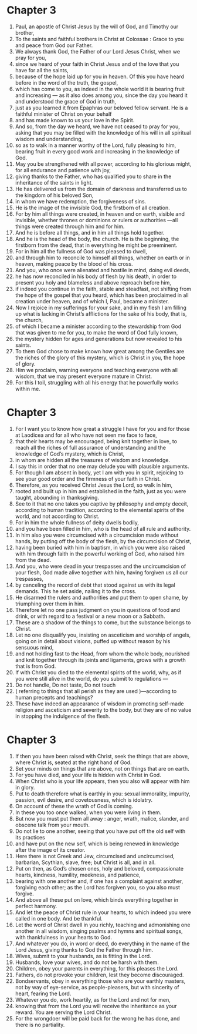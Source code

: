 # Chapter 3

1. Paul, an apostle of Christ Jesus by the will of God, and Timothy our brother,
2. To the saints and faithful brothers in Christ at Colossae : Grace to you and peace from God our Father.
3. We always thank God, the Father of our Lord Jesus Christ, when we pray for you,
4. since we heard of your faith in Christ Jesus and of the love that you have for all the saints,
5. because of the hope laid up for you in heaven. Of this you have heard before in the word of the truth, the gospel,
6. which has come to you, as indeed in the whole world it is bearing fruit and increasing — as it also does among you, since the day you heard it and understood the grace of God in truth,
7. just as you learned it from Epaphras our beloved fellow servant. He is a faithful minister of Christ on your behalf
8. and has made known to us your love in the Spirit.
9. And so, from the day we heard, we have not ceased to pray for you, asking that you may be filled with the knowledge of his will in all spiritual wisdom and understanding,
10. so as to walk in a manner worthy of the Lord, fully pleasing to him, bearing fruit in every good work and increasing in the knowledge of God.
11. May you be strengthened with all power, according to his glorious might, for all endurance and patience with joy,
12. giving thanks to the Father, who has qualified you to share in the inheritance of the saints in light.
13. He has delivered us from the domain of darkness and transferred us to the kingdom of his beloved Son,
14. in whom we have redemption, the forgiveness of sins.
15. He is the image of the invisible God, the firstborn of all creation.
16. For by him all things were created, in heaven and on earth, visible and invisible, whether thrones or dominions or rulers or authorities —all things were created through him and for him.
17. And he is before all things, and in him all things hold together.
18. And he is the head of the body, the church. He is the beginning, the firstborn from the dead, that in everything he might be preeminent.
19. For in him all the fullness of God was pleased to dwell,
20. and through him to reconcile to himself all things, whether on earth or in heaven, making peace by the blood of his cross.
21. And you, who once were alienated and hostile in mind, doing evil deeds,
22. he has now reconciled in his body of flesh by his death, in order to present you holy and blameless and above reproach before him,
23. if indeed you continue in the faith, stable and steadfast, not shifting from the hope of the gospel that you heard, which has been proclaimed in all creation under heaven, and of which I, Paul, became a minister.
24. Now I rejoice in my sufferings for your sake, and in my flesh I am filling up what is lacking in Christ’s afflictions for the sake of his body, that is, the church,
25. of which I became a minister according to the stewardship from God that was given to me for you, to make the word of God fully known,
26. the mystery hidden for ages and generations but now revealed to his saints.
27. To them God chose to make known how great among the Gentiles are the riches of the glory of this mystery, which is Christ in you, the hope of glory.
28. Him we proclaim, warning everyone and teaching everyone with all wisdom, that we may present everyone mature in Christ.
29. For this I toil, struggling with all his energy that he powerfully works within me.

# Chapter 3

1. For I want you to know how great a struggle I have for you and for those at Laodicea and for all who have not seen me face to face,
2. that their hearts may be encouraged, being knit together in love, to reach all the riches of full assurance of understanding and the knowledge of God’s mystery, which is Christ,
3. in whom are hidden all the treasures of wisdom and knowledge.
4. I say this in order that no one may delude you with plausible arguments.
5. For though I am absent in body, yet I am with you in spirit, rejoicing to see your good order and the firmness of your faith in Christ.
6. Therefore, as you received Christ Jesus the Lord, so walk in him,
7. rooted and built up in him and established in the faith, just as you were taught, abounding in thanksgiving.
8. See to it that no one takes you captive by philosophy and empty deceit, according to human tradition, according to the elemental spirits of the world, and not according to Christ.
9. For in him the whole fullness of deity dwells bodily,
10. and you have been filled in him, who is the head of all rule and authority.
11. In him also you were circumcised with a circumcision made without hands, by putting off the body of the flesh, by the circumcision of Christ,
12. having been buried with him in baptism, in which you were also raised with him through faith in the powerful working of God, who raised him from the dead.
13. And you, who were dead in your trespasses and the uncircumcision of your flesh, God made alive together with him, having forgiven us all our trespasses,
14. by canceling the record of debt that stood against us with its legal demands. This he set aside, nailing it to the cross.
15. He disarmed the rulers and authorities and put them to open shame, by triumphing over them in him.
16. Therefore let no one pass judgment on you in questions of food and drink, or with regard to a festival or a new moon or a Sabbath.
17. These are a shadow of the things to come, but the substance belongs to Christ.
18. Let no one disqualify you, insisting on asceticism and worship of angels, going on in detail about visions, puffed up without reason by his sensuous mind,
19. and not holding fast to the Head, from whom the whole body, nourished and knit together through its joints and ligaments, grows with a growth that is from God.
20. If with Christ you died to the elemental spirits of the world, why, as if you were still alive in the world, do you submit to regulations —
21. Do not handle, Do not taste, Do not touch
22. ( referring to things that all perish as they are used )—according to human precepts and teachings?
23. These have indeed an appearance of wisdom in promoting self-made religion and asceticism and severity to the body, but they are of no value in stopping the indulgence of the flesh.

# Chapter 3

1. If then you have been raised with Christ, seek the things that are above, where Christ is, seated at the right hand of God.
2. Set your minds on things that are above, not on things that are on earth.
3. For you have died, and your life is hidden with Christ in God.
4. When Christ who is your life appears, then you also will appear with him in glory.
5. Put to death therefore what is earthly in you: sexual immorality, impurity, passion, evil desire, and covetousness, which is idolatry.
6. On account of these the wrath of God is coming.
7. In these you too once walked, when you were living in them.
8. But now you must put them all away : anger, wrath, malice, slander, and obscene talk from your mouth.
9. Do not lie to one another, seeing that you have put off the old self with its practices
10. and have put on the new self, which is being renewed in knowledge after the image of its creator.
11. Here there is not Greek and Jew, circumcised and uncircumcised, barbarian, Scythian, slave, free; but Christ is all, and in all.
12. Put on then, as God’s chosen ones, holy and beloved, compassionate hearts, kindness, humility, meekness, and patience,
13. bearing with one another and, if one has a complaint against another, forgiving each other; as the Lord has forgiven you, so you also must forgive.
14. And above all these put on love, which binds everything together in perfect harmony.
15. And let the peace of Christ rule in your hearts, to which indeed you were called in one body. And be thankful.
16. Let the word of Christ dwell in you richly, teaching and admonishing one another in all wisdom, singing psalms and hymns and spiritual songs, with thankfulness in your hearts to God.
17. And whatever you do, in word or deed, do everything in the name of the Lord Jesus, giving thanks to God the Father through him.
18. Wives, submit to your husbands, as is fitting in the Lord.
19. Husbands, love your wives, and do not be harsh with them.
20. Children, obey your parents in everything, for this pleases the Lord.
21. Fathers, do not provoke your children, lest they become discouraged.
22. Bondservants, obey in everything those who are your earthly masters, not by way of eye-service, as people-pleasers, but with sincerity of heart, fearing the Lord.
23. Whatever you do, work heartily, as for the Lord and not for men,
24. knowing that from the Lord you will receive the inheritance as your reward. You are serving the Lord Christ.
25. For the wrongdoer will be paid back for the wrong he has done, and there is no partiality.

